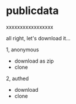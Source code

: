 # publicdata

xxxxxxxxxxxxxxxxx

all right, let's download it...

1, anonymous
 - download as zip
 - clone

2, authed
- download
- clone
